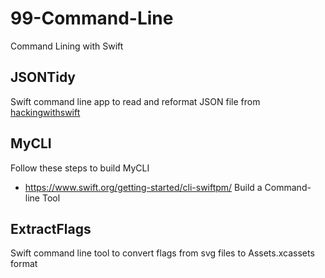 # 99-Command-Line

Command Lining with Swift

## JSONTidy

Swift command line app to read and reformat JSON file from
[hackingwithswift](https://www.hackingwithswift.com)

## MyCLI

Follow these steps to build MyCLI

- https://www.swift.org/getting-started/cli-swiftpm/
  Build a Command-line Tool

## ExtractFlags

Swift command line tool to convert flags from svg files to Assets.xcassets format
